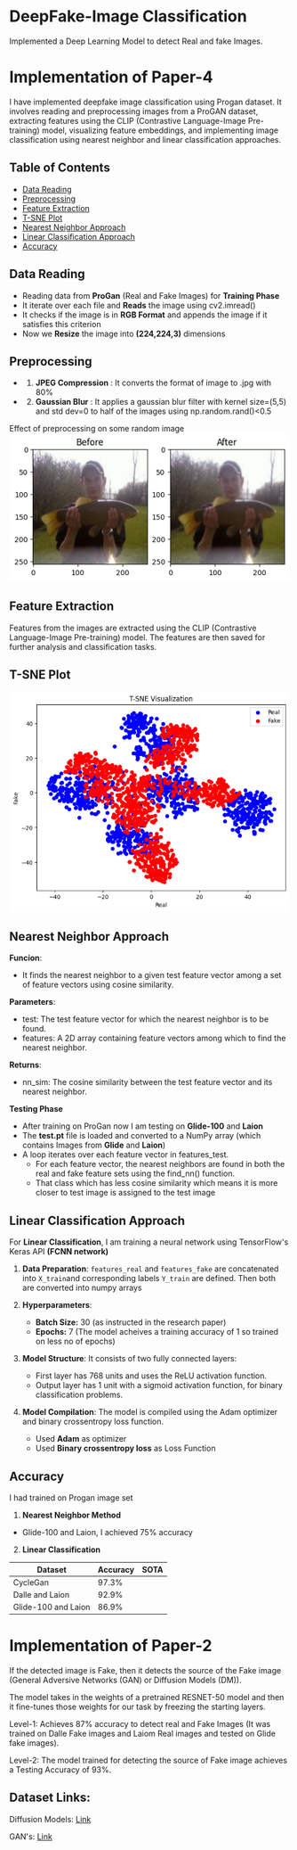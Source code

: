# DeepFake-Image Classification
Implemented a Deep Learning Model to detect Real and fake Images.
# Implementation of Paper-4
I have implemented deepfake image classification using Progan dataset. It involves reading and preprocessing images from a ProGAN dataset, extracting features using the CLIP (Contrastive Language-Image Pre-training) model, visualizing feature embeddings, and implementing image classification using nearest neighbor and linear classification approaches.

## Table of Contents

- [Data Reading](#data-reading)
- [Preprocessing](#preprocessing)
- [Feature Extraction](#feature-extraction)
- [T-SNE Plot](#tsne-plot)
- [Nearest Neighbor Approach](#nearest-neighbor-approach)
- [Linear Classification Approach](#linear-classification-approach)
- [Accuracy](#accuracy)
## Data Reading
- Reading data from **ProGan** (Real and Fake Images) for **Training Phase**
- It iterate over each file and **Reads** the image using cv2.imread()
- It checks if the image is in **RGB Format** and appends the image if it satisfies this criterion
- Now we **Resize** the image into **(224,224,3)** dimensions

## Preprocessing
- 1. **JPEG Compression** : It converts the format of image to .jpg with 80% 
- 2. **Gaussian Blur** :  It applies a gaussian blur filter with kernel size=(5,5) and std dev=0 to half of the images using np.random.rand()<0.5

Effect of preprocessing on some random image
![Plot](preprocess.png "Before vs After")

## Feature Extraction

Features from the images are extracted using the CLIP (Contrastive Language-Image Pre-training) model. The features are then saved for further analysis and classification tasks.

## T-SNE Plot
![plot](tsne.png "T-SNE Plot of real and fake images")

## Nearest Neighbor Approach

**Funcion**:
- It finds the nearest neighbor to a given test feature vector among a set of feature vectors using cosine similarity.

**Parameters**:
- test: The test feature vector for which the nearest neighbor is to be found.
- features: A 2D array containing feature vectors among which to find the nearest neighbor.

**Returns**:
- nn_sim: The cosine similarity between the test feature vector and its nearest neighbor.

**Testing Phase**
- After training on ProGan now I am testing on **Glide-100** and **Laion**
- The **test.pt** file is loaded and converted to a NumPy array (which contains Images from **Glide** and **Laion**)
- A loop iterates over each feature vector in features_test.
    - For each feature vector, the nearest neighbors are found in both the real and fake feature sets using the find_nn() function.
    - That class which has less cosine similarity which means it is more closer to test image is assigned to the test image 

## Linear Classification Approach

For **Linear Classification**, I am training a neural network using TensorFlow's Keras API **(FCNN network)**

1. **Data Preparation**: `features_real` and `features_fake` are concatenated into `X_train`and corresponding labels `Y_train` are defined. Then both are converted into numpy arrays

2. **Hyperparameters**: 
    - **Batch Size:** 30 (as instructed in the research paper)
    - **Epochs:** 7 (The model acheives a training accuracy of 1 so trained on less no of epochs)

3. **Model Structure**: It consists of two fully connected layers: 
    - First layer has 768 units and uses the ReLU activation function.
    - Output layer has 1 unit with a sigmoid activation function, for binary classification problems.

4. **Model Compilation**: The model is compiled using the Adam optimizer and binary crossentropy loss function. 
    - Used **Adam** as optimizer
    - Used **Binary crossentropy loss** as Loss Function

## Accuracy
I had trained on Progan image set
1. **Nearest Neighbor Method**
- Glide-100 and Laion, I achieved 75% accuracy 

2. **Linear Classification**

| Dataset              |    Accuracy   |     SOTA      |
| -------------------- | ------------- | ------------- |
| CycleGan             |    97.3%      |               |
| Dalle and Laion      |    92.9%      |               |
| Glide-100 and Laion  |    86.9%      |               |

# Implementation of Paper-2

If the detected image is Fake, then it detects the source of the Fake image (General Adversive Networks (GAN) or Diffusion Models (DM)).

The model takes in the weights of a pretrained RESNET-50 model and then it fine-tunes those weights for our task by freezing the starting layers.

Level-1: Achieves 87% accuracy to detect real and Fake Images (It was trained on Dalle Fake images and Laiom Real images and tested on Glide fake images).

Level-2: The model trained for detecting the source of Fake image achieves a Testing Accuracy of 93%.
## Dataset Links:

Diffusion Models: [Link](https://drive.google.com/file/d/1FXlGIRh_Ud3cScMgSVDbEWmPDmjcrm1t/view)

GAN's: [Link](https://drive.google.com/file/d/1z_fD3UKgWQyOTZIBbYSaQ-hz4AzUrLC1/view)
